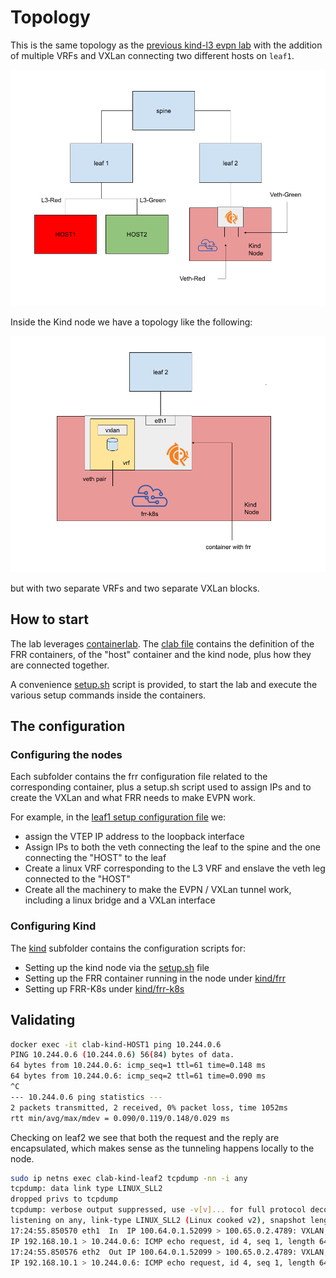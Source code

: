 # Topology

This is the same topology as the [previous kind-l3 evpn lab](../04_from_kind) with the addition of multiple VRFs and
VXLan connecting two different hosts on `leaf1`.

![](images/routerkindvrfs.png)

Inside the Kind node we have a topology like the following:

![](images/routerkind-inside.png)

but with two separate VRFs and two separate VXLan blocks.

## How to start

The lab leverages [containerlab](https://containerlab.dev/). The [clab file](./kind.clab.yaml) contains the definition
of the FRR containers, of the "host" container and the kind node, plus how they are connected together.

A convenience [setup.sh](./setup.sh) script is provided, to start the lab and execute the various setup commands inside the containers.

## The configuration

### Configuring the nodes

Each subfolder contains the frr configuration file related to the corresponding container, plus a setup.sh script used to assign IPs and
to create the VXLan and what FRR needs to make EVPN work.

For example, in the [leaf1 setup configuration file](./leaf1/setup.sh) we:

- assign the VTEP IP address to the loopback interface
- Assign IPs to both the veth connecting the leaf to the spine and the one connecting the "HOST" to the leaf
- Create a linux VRF corresponding to the L3 VRF and enslave the veth leg connected to the "HOST"
- Create all the machinery to make the EVPN / VXLan tunnel work, including a linux bridge and a VXLan interface

### Configuring Kind

The [kind](./kind) subfolder contains the configuration scripts for:

- Setting up the kind node via the [setup.sh](./kind/setup.sh) file
- Setting up the FRR container running in the node under [kind/frr](.kind/frr)
- Setting up FRR-K8s under [kind/frr-k8s](./kind/frr-k8s/)

## Validating

```bash
docker exec -it clab-kind-HOST1 ping 10.244.0.6
PING 10.244.0.6 (10.244.0.6) 56(84) bytes of data.
64 bytes from 10.244.0.6: icmp_seq=1 ttl=61 time=0.148 ms
64 bytes from 10.244.0.6: icmp_seq=2 ttl=61 time=0.090 ms
^C
--- 10.244.0.6 ping statistics ---
2 packets transmitted, 2 received, 0% packet loss, time 1052ms
rtt min/avg/max/mdev = 0.090/0.119/0.148/0.029 ms
```

Checking on leaf2 we see that both the request and the reply are encapsulated, which makes sense as
the tunneling happens locally to the node.

```bash
sudo ip netns exec clab-kind-leaf2 tcpdump -nn -i any
tcpdump: data link type LINUX_SLL2
dropped privs to tcpdump
tcpdump: verbose output suppressed, use -v[v]... for full protocol decode
listening on any, link-type LINUX_SLL2 (Linux cooked v2), snapshot length 262144 bytes
17:24:55.850570 eth1  In  IP 100.64.0.1.52099 > 100.65.0.2.4789: VXLAN, flags [I] (0x08), vni 100
IP 192.168.10.1 > 10.244.0.6: ICMP echo request, id 4, seq 1, length 64
17:24:55.850576 eth2  Out IP 100.64.0.1.52099 > 100.65.0.2.4789: VXLAN, flags [I] (0x08), vni 100
IP 192.168.10.1 > 10.244.0.6: ICMP echo request, id 4, seq 1, length 64
```

